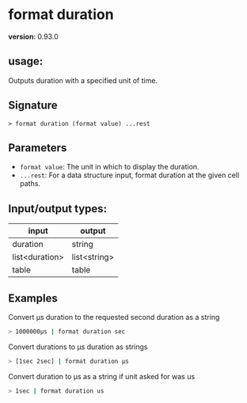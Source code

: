 # format duration

**version**: 0.93.0

## **usage**:

Outputs duration with a specified unit of time.

## Signature

`> format duration (format value) ...rest`

## Parameters

- `format value`: The unit in which to display the duration.
- `...rest`: For a data structure input, format duration at the given cell paths.

## Input/output types:

| input            | output         |
| ---------------- | -------------- |
| duration         | string         |
| list\<duration\> | list\<string\> |
| table            | table          |

## Examples

Convert µs duration to the requested second duration as a string

```bash
> 1000000µs | format duration sec
```

Convert durations to µs duration as strings

```bash
> [1sec 2sec] | format duration µs
```

Convert duration to µs as a string if unit asked for was us

```bash
> 1sec | format duration us
```
